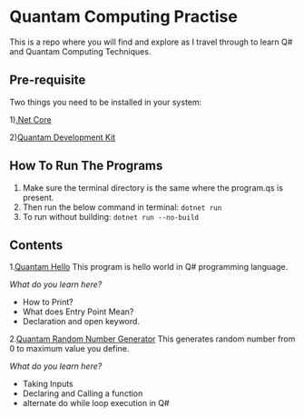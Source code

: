 # Quantam Computing Practise

This is a repo where you will find and explore as I travel through to learn Q# and Quantam Computing Techniques.

## Pre-requisite

Two things you need to be installed in your system:

1)[.Net Core](https://dotnet.microsoft.com/download)

2)[Quantam Development Kit](https://marketplace.visualstudio.com/items?itemName=quantum.quantum-devkit-vscode)

## How To Run The Programs

1) Make sure the terminal directory is the same where the program.qs is present.
2) Then run the below command in terminal:
`
dotnet run
`
3) To run without building:
`
dotnet run --no-build
`

## Contents

1.[Quantam Hello](https://github.com/NirmitSawant/QuantamComputingPractise/tree/master/QuantamHello)
This program is hello world in Q# programming language.

_What do you learn here?_

- How to Print?
- What does Entry Point Mean?
- Declaration and open keyword.

2.[Quantam Random Number Generator](https://github.com/NirmitSawant/QuantamComputingPractise/tree/master/QuantumRNG)
This generates random number from 0 to maximum value you define.

_What do you learn here?_

- Taking Inputs
- Declaring and Calling a function
- alternate do while loop execution in Q#

